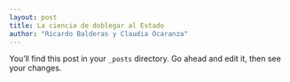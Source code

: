 ```yaml
---
layout: post
title: La ciencia de doblegar al Estado
author: "Ricardo Balderas y Claudia Ocaranza"
---
```


You’ll find this post in your `_posts` directory. Go ahead and edit it, then see your changes.
